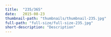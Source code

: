 ```yaml
---
title:  "235/365"
date:   2015-08-23
thumbnail-path: "thumbnails/thumbnail-235.jpg"
full-path: "full-size/full-size-235.jpg"
short-description: "Description"
---
```


